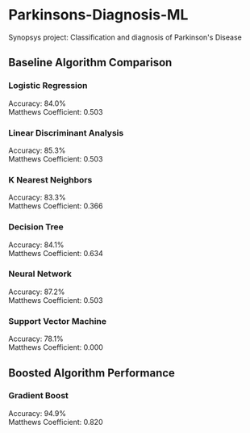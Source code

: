 # Parkinsons-Diagnosis-ML
Synopsys project: Classification and diagnosis of Parkinson's Disease 

## Baseline Algorithm Comparison
### Logistic Regression
Accuracy: 84.0%  
Matthews Coefficient: 0.503

### Linear Discriminant Analysis
Accuracy: 85.3%  
Matthews Coefficient: 0.503

### K Nearest Neighbors
Accuracy: 83.3%  
Matthews Coefficient: 0.366

### Decision Tree
Accuracy: 84.1%  
Matthews Coefficient: 0.634

### Neural Network
Accuracy: 87.2%  
Matthews Coefficient: 0.503

### Support Vector Machine
Accuracy: 78.1%  
Matthews Coefficient: 0.000

## Boosted Algorithm Performance
### Gradient Boost
Accuracy: 94.9%  
Matthews Coefficient: 0.820
